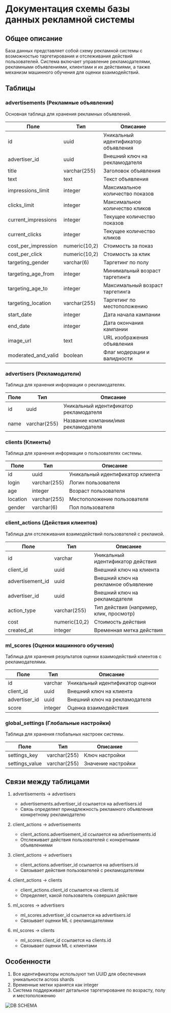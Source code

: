 # Документация схемы базы данных рекламной системы

## Общее описание

База данных представляет собой схему рекламной системы с возможностью таргетирования и отслеживания действий
пользователей. Система включает управление рекламодателями, рекламными объявлениями, клиентами и их действиями, а также
механизм машинного обучения для оценки взаимодействий.

## Таблицы

### advertisements (Рекламные объявления)

Основная таблица для хранения рекламных объявлений.

| Поле                | Тип           | Описание                            |
|---------------------|---------------|-------------------------------------|
| id                  | uuid          | Уникальный идентификатор объявления |
| advertiser_id       | uuid          | Внешний ключ на рекламодателя       |
| title               | varchar(255)  | Заголовок объявления                |
| text                | text          | Текст объявления                    |
| impressions_limit   | integer       | Максимальное количество показов     |
| clicks_limit        | integer       | Максимальное количество кликов      |
| current_impressions | integer       | Текущее количество показов          |
| current_clicks      | integer       | Текущее количество кликов           |
| cost_per_impression | numeric(10,2) | Стоимость за показ                  |
| cost_per_click      | numeric(10,2) | Стоимость за клик                   |
| targeting_gender    | varchar(6)    | Таргетинг по полу                   |
| targeting_age_from  | integer       | Минимальный возраст таргетинга      |
| targeting_age_to    | integer       | Максимальный возраст таргетинга     |
| targeting_location  | varchar(255)  | Таргетинг по местоположению         |
| start_date          | integer       | Дата начала кампании                |
| end_date            | integer       | Дата окончания кампании             |
| image_url           | text          | URL изображения объявления          |
| moderated_and_valid | boolean       | Флаг модерации и валидности         |

### advertisers (Рекламодатели)

Таблица для хранения информации о рекламодателях.

| Поле | Тип          | Описание                               |
|------|--------------|----------------------------------------|
| id   | uuid         | Уникальный идентификатор рекламодателя |
| name | varchar(255) | Название компании/имя рекламодателя    |

### clients (Клиенты)

Таблица для хранения информации о пользователях системы.

| Поле     | Тип          | Описание                         |
|----------|--------------|----------------------------------|
| id       | uuid         | Уникальный идентификатор клиента |
| login    | varchar(255) | Логин пользователя               |
| age      | integer      | Возраст пользователя             |
| location | varchar(255) | Местоположение пользователя      |
| gender   | varchar(6)   | Пол пользователя                 |

### client_actions (Действия клиентов)

Таблица для отслеживания взаимодействий пользователей с рекламой.

| Поле             | Тип           | Описание                                |
|------------------|---------------|-----------------------------------------|
| id               | varchar       | Уникальный идентификатор действия       |
| client_id        | uuid          | Внешний ключ на клиента                 |
| advertisement_id | uuid          | Внешний ключ на рекламное объявление    |
| advertiser_id    | uuid          | Внешний ключ на рекламодателя           |
| action_type      | varchar(255)  | Тип действия (например, клик, просмотр) |
| cost             | numeric(10,2) | Стоимость действия                      |
| created_at       | integer       | Временная метка действия                |

### ml_scores (Оценки машинного обучения)

Таблица для хранения результатов оценки взаимодействий клиентов с рекламодателями.

| Поле          | Тип     | Описание                        |
|---------------|---------|---------------------------------|
| id            | varchar | Уникальный идентификатор оценки |
| client_id     | uuid    | Внешний ключ на клиента         |
| advertiser_id | uuid    | Внешний ключ на рекламодателя   |
| score         | integer | Оценка взаимодействия           |

### global_settings (Глобальные настройки)

Таблица для хранения глобальных настроек системы.

| Поле           | Тип          | Описание           |
|----------------|--------------|--------------------|
| settings_key   | varchar(255) | Ключ настройки     |
| settings_value | varchar(255) | Значение настройки |

## Связи между таблицами

1. advertisements -> advertisers
    - advertisements.advertiser_id ссылается на advertisers.id
    - Связь определяет принадлежность рекламного объявления конкретному рекламодателю

2. client_actions -> advertisements
    - client_actions.advertisement_id ссылается на advertisements.id
    - Отслеживает действия пользователей с конкретными объявлениями

3. client_actions -> advertisers
    - client_actions.advertiser_id ссылается на advertisers.id
    - Связывает действия пользователей с рекламодателями

4. client_actions -> clients
    - client_actions.client_id ссылается на clients.id
    - Определяет, какой пользователь совершил действие

5. ml_scores -> advertisers
    - ml_scores.advertiser_id ссылается на advertisers.id
    - Связывает оценки ML с рекламодателями

6. ml_scores -> clients
    - ml_scores.client_id ссылается на clients.id
    - Связывает оценки ML с клиентами

## Особенности

1. Все идентификаторы используют тип UUID для обеспечения уникальности across shards
2. Временные метки хранятся как integer
3. Система поддерживает детальное таргетирование по возрасту, полу и местоположению

![DB SCHEMA](../assets/DB_SCHEMA.png)
